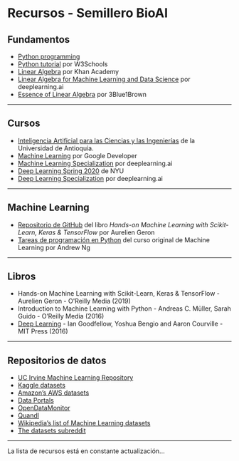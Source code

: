 # Recursos - Semillero BioAI

## Fundamentos

- [Python programming](https://pythonprogramming.net/introduction-to-python-programming/)
- [Python tutorial](https://www.w3schools.com/python/default.asp) por W3Schools
- [Linear Algebra](https://www.khanacademy.org/math/linear-algebra)  por Khan Academy
- [Linear Algebra for Machine Learning and Data Science](https://www.coursera.org/learn/machine-learning-linear-algebra) por deeplearning.ai
- [Essence of Linear Algebra](https://youtube.com/playlist?list=PLZHQObOWTQDPD3MizzM2xVFitgF8hE_ab) por 3Blue1Brown

---

## Cursos

- [Inteligencia Artificial para las Ciencias y las Ingenierías](https://rramosp.github.io/ai4eng.v1/intro.html) de la Universidad de Antioquia.
- [Machine Learning](https://developers.google.com/machine-learning) por Google Developer
- [Machine Learning Specialization](https://www.coursera.org/specializations/machine-learning-introduction) por deeplearning.ai
- [Deep Learning Spring 2020](https://atcold.github.io/pytorch-Deep-Learning/) de NYU
- [Deep Learning Specialization](https://www.coursera.org/specializations/deep-learning) por deeplearning.ai

---

## Machine Learning

- [Repositorio de GitHub](https://github.com/ageron/handson-ml2) del libro *Hands-on Machine Learning with Scikit-Learn, Keras & TensorFlow* por Aurelien Geron
- [Tareas de programación en Python](https://github.com/dibgerge/ml-coursera-python-assignments) del curso original de Machine Learning por Andrew Ng

---

## Libros

- Hands-on Machine Learning with Scikit-Learn, Keras & TensorFlow - Aurelien Geron - O'Reilly Media (2019)
- Introduction to Machine Learning with Python - Andreas C. Müller, Sarah Guido - O’Reilly Media (2016)
- [Deep Learning](http://www.deeplearningbook.org) - Ian Goodfellow, Yoshua Bengio and Aaron Courville - MIT Press (2016)

---

## Repositorios de datos

- [UC Irvine Machine Learning Repository](https://archive.ics.uci.edu/ml/index.php)
- [Kaggle datasets](https://www.kaggle.com/datasets)
- [Amazon’s AWS datasets](https://registry.opendata.aws/)
- [Data Portals](http://dataportals.org/)
- [OpenDataMonitor](http://opendatamonitor.eu/)
- [Quandl](http://quandl.com/)
- [Wikipedia’s list of Machine Learning datasets](https://homl.info/9)
- [The datasets subreddit](https://www.reddit.com/r/datasets)

---

La lista de recursos está en constante actualización...
